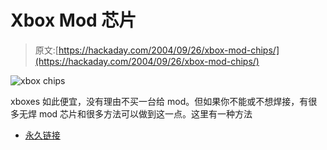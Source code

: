 # Xbox Mod 芯片

> 原文:[https://hackaday.com/2004/09/26/xbox-mod-chips/](https://hackaday.com/2004/09/26/xbox-mod-chips/)

![xbox chips](../Images/7005096de7da48fbaf93a9e107f248f7.png)

xboxes 如此便宜，没有理由不买一台给 mod。但如果你不能或不想焊接，有很多无焊 mod 芯片和很多方法可以做到这一点。这里有一种方法

*   [永久链接](http://www.xbox-modchips.com/)